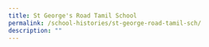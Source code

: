 ```yaml
---
title: St George's Road Tamil School
permalink: /school-histories/st-george-road-tamil-sch/
description: ""
---
```

